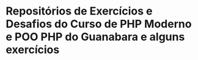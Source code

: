 # Repositórios de Exercícios e Desafios do Curso de PHP Moderno e POO PHP do Guanabara e alguns exercícios

